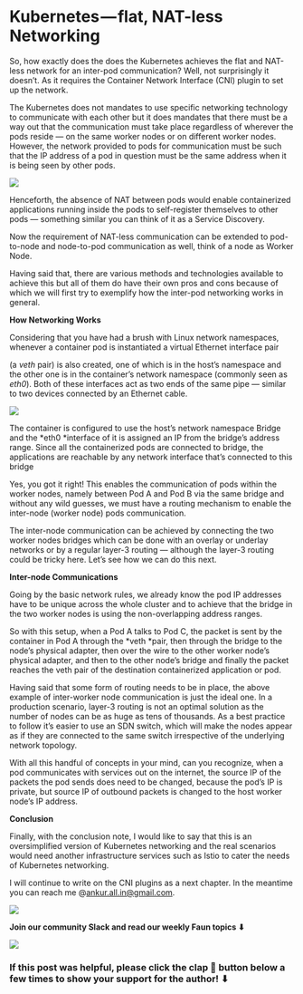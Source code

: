 
# Kubernetes — flat, NAT-less Networking

So, how exactly does the does the Kubernetes achieves the flat and NAT-less network for an inter-pod communication? Well, not surprisingly it doesn’t. As it requires the Container Network Interface (CNI) plugin to set up the network.

The Kubernetes does not mandates to use specific networking technology to communicate with each other but it does mandates that there must be a way out that the communication must take place regardless of wherever the pods reside — on the same worker nodes or on different worker nodes. However, the network provided to pods for communication must be such that the IP address of a pod in question must be the same address when it is being seen by other pods.

![](https://cdn-images-1.medium.com/max/2348/1*QE2DIiperskcBSPXa6Q_4g.jpeg)

Henceforth, the absence of NAT between pods would enable containerized applications running inside the pods to self-register themselves to other pods — something similar you can think of it as a Service Discovery.

Now the requirement of NAT-less communication can be extended to pod-to-node and node-to-pod communication as well, think of a node as Worker Node.

Having said that, there are various methods and technologies available to achieve this but all of them do have their own pros and cons because of which we will first try to exemplify how the inter-pod networking works in general.

**How Networking Works**

Considering that you have had a brush with Linux network namespaces, whenever a container pod is instantiated a virtual Ethernet interface pair

(a *veth* pair) is also created, one of which is in the host’s namespace and the other one is in the container’s network namespace (commonly seen as *eth0*). Both of these interfaces act as two ends of the same pipe — similar to two devices connected by an Ethernet cable.

![](https://cdn-images-1.medium.com/max/2330/1*v79u5ijJ4Is8AtCuW0O9Pw.jpeg)

The container is configured to use the host’s network namespace Bridge and the *eth0 *interface of it is assigned an IP from the bridge’s address range. Since all the containerized pods are connected to bridge, the applications are reachable by any network interface that’s connected to this bridge

Yes, you got it right! This enables the communication of pods within the worker nodes, namely between Pod A and Pod B via the same bridge and without any wild guesses, we must have a routing mechanism to enable the inter-node (worker node) pods communication.

The inter-node communication can be achieved by connecting the two worker nodes bridges which can be done with an overlay or underlay networks or by a regular layer-3 routing — although the layer-3 routing could be tricky here. Let’s see how we can do this next.

**Inter-node Communications**

Going by the basic network rules, we already know the pod IP addresses have to be unique across the whole cluster and to achieve that the bridge in the two worker nodes is using the non-overlapping address ranges.

So with this setup, when a Pod A talks to Pod C, the packet is sent by the container in Pod A through the *veth *pair, then through the bridge to the node’s physical adapter, then over the wire to the other worker node’s physical adapter, and then to the other node’s bridge and finally the packet reaches the veth pair of the destination containerized application or pod.

Having said that some form of routing needs to be in place, the above example of inter-worker node communication is just the ideal one. In a production scenario, layer-3 routing is not an optimal solution as the number of nodes can be as huge as tens of thousands. As a best practice to follow it’s easier to use an SDN switch, which will make the nodes appear as if they are connected to the same switch irrespective of the underlying network topology.

With all this handful of concepts in your mind, can you recognize, when a pod communicates with services out on the internet, the source IP of the packets the pod sends does need to be changed, because the pod’s IP is private, but source IP of outbound packets is changed to the host worker node’s IP address.

**Conclusion**

Finally, with the conclusion note, I would like to say that this is an oversimplified version of Kubernetes networking and the real scenarios would need another infrastructure services such as Istio to cater the needs of Kubernetes networking.

I will continue to write on the CNI plugins as a next chapter. In the meantime you can reach me @ankur.all.in@gmail.com.

![](https://cdn-images-1.medium.com/max/2000/0*Piks8Tu6xUYpF4DU)

**Join our community Slack and read our weekly Faun topics ⬇**

![](https://cdn-images-1.medium.com/max/3200/0*oSdFkACJxs5iy1oR)

### If this post was helpful, please click the clap 👏 button below a few times to show your support for the author! ⬇
